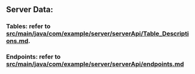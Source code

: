 ## Server Data:
### Tables: refer to [src/main/java/com/example/server/serverApi/Table_Descriptions.md](./src/main/java/com/example/server/serverApi/Table_Descriptions.md). 
### Endpoints: refer to [src/main/java/com/example/server/serverApi/endpoints.md](./src/main/java/com/example/server/serverApi/endpoints.md)
